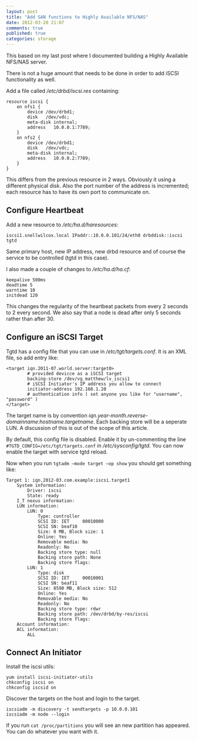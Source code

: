 ```yaml
---
layout: post
title: "Add SAN functions to Highly Available NFS/NAS"
date: 2012-03-20 21:07
comments: true
published: true
categories: storage
---
```


This based on my last post where I documented building a Highly Available NFS/NAS server.

There is not a huge amount that needs to be done in order to add iSCSI functionality as well.

Add a file called _/etc/drbd/iscsi.res_ containing:

```
resource iscsi {
    on nfs1 {
        device /dev/drbd1;
        disk   /dev/vdc;
        meta-disk internal;
        address   10.0.0.1:7789;
    }
    on nfs2 {
        device /dev/drbd1;
        disk   /dev/vdc;
        meta-disk internal;
        address   10.0.0.2:7789;
    }
}
```

This differs from the previous resource in 2 ways. Obviously it using a different physical disk. Also the port number of the address is incremented; each resource has to have its own port to communicate on.

## Configure Heartbeat

Add a new resource to _/etc/ha.d/haresources_:

```
iscsi1.snellwilcox.local IPaddr::10.0.0.101/24/eth0 drbddisk::iscsi tgtd
```

Same primary host, new IP address, new drbd resource and of course the service to be controlled (tgtd in this case).

I also made a couple of changes to _/etc/ha.d/ha.cf_:

```
keepalive 500ms
deadtime 5
warntime 10
initdead 120
```

This changes the regularity of the heartbeat packets from every 2 seconds to 2 every second. We also say that a node is dead after only 5 seconds rather than after 30.

## Configure an iSCSI Target

Tgtd has a config file that you can use in _/etc/tgt/targets.conf_. It is an XML file, so add entry like:

```
<target iqn.2011-07.world.server:target0>
        # provided devicce as a iSCSI target
        backing-store /dev/vg_matthew/lv_iscsi1
        # iSCSI Initiator's IP address you allow to connect
        initiator-address 192.168.1.20
        # authentication info ( set anyone you like for "username", "password" )
</target>
```


The target name is by convention _iqn.year-month.reverse-domainname:hostname.targetname_. Each backing store will be a seperate LUN. A discussion of this is out of the scope of this article.

By default, this config file is disabled. Enable it by un-commenting the line `#TGTD_CONFIG=/etc/tgt/targets.conf` in _/etc/sysconfig/tgtd_. You can now enable the target with service tgtd reload.

Now when you run `tgtadm –mode target –op show` you should get something like:

```
Target 1: iqn.2012-03.com.example:iscsi.target1
    System information:
        Driver: iscsi
        State: ready
    I_T nexus information:
    LUN information:
        LUN: 0
            Type: controller
            SCSI ID: IET     00010000
            SCSI SN: beaf10
            Size: 0 MB, Block size: 1
            Online: Yes
            Removable media: No
            Readonly: No
            Backing store type: null
            Backing store path: None
            Backing store flags:
        LUN: 1
            Type: disk
            SCSI ID: IET     00010001
            SCSI SN: beaf11
            Size: 8590 MB, Block size: 512
            Online: Yes
            Removable media: No
            Readonly: No
            Backing store type: rdwr
            Backing store path: /dev/drbd/by-res/iscsi
            Backing store flags:
    Account information:
    ACL information:
        ALL
```

## Connect An Initiator

Install the iscsi utils:

```
yum install iscsi-initiator-utils
chkconfig iscsi on
chkconfig iscsid on
```

Discover the targets on the host and login to the target.
```
iscsiadm -m discovery -t sendtargets -p 10.0.0.101
iscsiadm -m node --login
```

If you run `cat /proc/partitions` you will see an new partition has appeared. You can do whatever you want with it.
